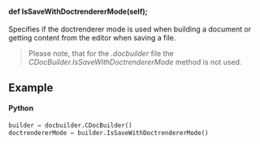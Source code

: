 #### def IsSaveWithDoctrendererMode(self);

Specifies if the doctrenderer mode is used when building a document or getting content from the editor when saving a file.

> Please note, that for the *.docbuilder* file the *CDocBuilder.IsSaveWithDoctrendererMode* method is not used.

## Example

#### Python

``` python
builder = docbuilder.CDocBuilder()
doctrendererMode = builder.IsSaveWithDoctrendererMode()
```

